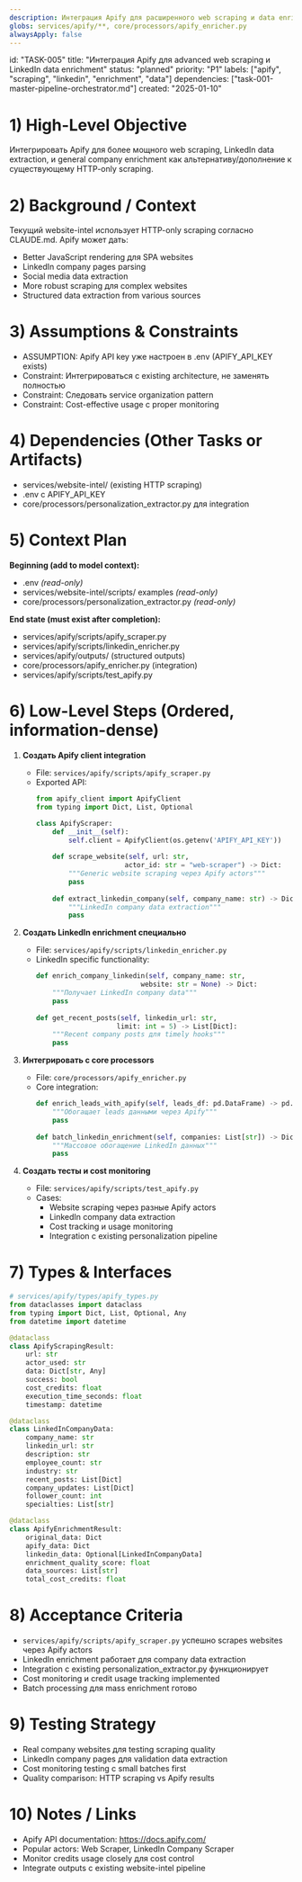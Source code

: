 ```yaml
---
description: Интеграция Apify для расширенного web scraping и data enrichment
globs: services/apify/**, core/processors/apify_enricher.py
alwaysApply: false
---
```


id: "TASK-005"
title: "Интеграция Apify для advanced web scraping и LinkedIn data enrichment"
status: "planned"
priority: "P1"
labels: ["apify", "scraping", "linkedin", "enrichment", "data"]
dependencies: ["task-001-master-pipeline-orchestrator.md"]
created: "2025-01-10"

# 1) High-Level Objective

Интегрировать Apify для более мощного web scraping, LinkedIn data extraction, и general company enrichment как альтернативу/дополнение к существующему HTTP-only scraping.

# 2) Background / Context

Текущий website-intel использует HTTP-only scraping согласно CLAUDE.md. Apify может дать:
- Better JavaScript rendering для SPA websites
- LinkedIn company pages parsing
- Social media data extraction  
- More robust scraping для complex websites
- Structured data extraction from various sources

# 3) Assumptions & Constraints

- ASSUMPTION: Apify API key уже настроен в .env (APIFY_API_KEY exists)
- Constraint: Интегрироваться с existing architecture, не заменять полностью
- Constraint: Следовать service organization pattern
- Constraint: Cost-effective usage с proper monitoring

# 4) Dependencies (Other Tasks or Artifacts)

- services/website-intel/ (existing HTTP scraping)
- .env с APIFY_API_KEY
- core/processors/personalization_extractor.py для integration

# 5) Context Plan

**Beginning (add to model context):**

- .env _(read-only)_
- services/website-intel/scripts/ examples _(read-only)_
- core/processors/personalization_extractor.py _(read-only)_

**End state (must exist after completion):**

- services/apify/scripts/apify_scraper.py
- services/apify/scripts/linkedin_enricher.py
- services/apify/outputs/ (structured outputs)
- core/processors/apify_enricher.py (integration)
- services/apify/scripts/test_apify.py

# 6) Low-Level Steps (Ordered, information-dense)

1. **Создать Apify client integration**

   - File: `services/apify/scripts/apify_scraper.py`
   - Exported API:
     ```python
     from apify_client import ApifyClient
     from typing import Dict, List, Optional
     
     class ApifyScraper:
         def __init__(self):
             self.client = ApifyClient(os.getenv('APIFY_API_KEY'))
             
         def scrape_website(self, url: str, 
                           actor_id: str = "web-scraper") -> Dict:
             """Generic website scraping через Apify actors"""
             pass
             
         def extract_linkedin_company(self, company_name: str) -> Dict:
             """LinkedIn company data extraction"""
             pass
     ```

2. **Создать LinkedIn enrichment специально**

   - File: `services/apify/scripts/linkedin_enricher.py`
   - LinkedIn specific functionality:
     ```python
     def enrich_company_linkedin(self, company_name: str, 
                               website: str = None) -> Dict:
         """Получает LinkedIn company data"""
         pass
         
     def get_recent_posts(self, linkedin_url: str, 
                         limit: int = 5) -> List[Dict]:
         """Recent company posts для timely hooks"""
         pass
     ```

3. **Интегрировать с core processors**

   - File: `core/processors/apify_enricher.py`
   - Core integration:
     ```python
     def enrich_leads_with_apify(self, leads_df: pd.DataFrame) -> pd.DataFrame:
         """Обогащает leads данными через Apify"""
         pass
         
     def batch_linkedin_enrichment(self, companies: List[str]) -> Dict:
         """Массовое обогащение LinkedIn данных"""
         pass
     ```

4. **Создать тесты и cost monitoring**
   - File: `services/apify/scripts/test_apify.py`
   - Cases:
     - Website scraping через разные Apify actors
     - LinkedIn company data extraction
     - Cost tracking и usage monitoring
     - Integration с existing personalization pipeline

# 7) Types & Interfaces

```python
# services/apify/types/apify_types.py
from dataclasses import dataclass
from typing import Dict, List, Optional, Any
from datetime import datetime

@dataclass
class ApifyScrapingResult:
    url: str
    actor_used: str
    data: Dict[str, Any]
    success: bool
    cost_credits: float
    execution_time_seconds: float
    timestamp: datetime

@dataclass
class LinkedInCompanyData:
    company_name: str
    linkedin_url: str
    description: str
    employee_count: str
    industry: str
    recent_posts: List[Dict]
    company_updates: List[Dict]
    follower_count: int
    specialties: List[str]

@dataclass
class ApifyEnrichmentResult:
    original_data: Dict
    apify_data: Dict
    linkedin_data: Optional[LinkedInCompanyData]
    enrichment_quality_score: float
    data_sources: List[str]
    total_cost_credits: float
```

# 8) Acceptance Criteria

- `services/apify/scripts/apify_scraper.py` успешно scrapes websites через Apify actors
- LinkedIn enrichment работает для company data extraction
- Integration с existing personalization_extractor.py функционирует
- Cost monitoring и credit usage tracking implemented
- Batch processing для mass enrichment готово

# 9) Testing Strategy

- Real company websites для testing scraping quality
- LinkedIn company pages для validation data extraction
- Cost monitoring testing с small batches first
- Quality comparison: HTTP scraping vs Apify results

# 10) Notes / Links

- Apify API documentation: https://docs.apify.com/
- Popular actors: Web Scraper, LinkedIn Company Scraper
- Monitor credits usage closely для cost control
- Integrate outputs с existing website-intel pipeline